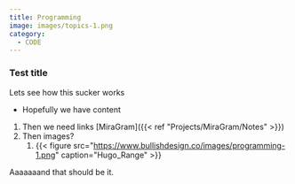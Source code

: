 ```yaml
---
title: Programming
image: images/topics-1.png
category:
  - CODE
---
```

### Test title
Lets see how this sucker works
- Hopefully we have content

1. Then we need links [MiraGram]({{< ref "Projects/MiraGram/Notes" >}})
2. Then images?
	1. {{< figure src="https://www.bullishdesign.co/images/programming-1.png" caption="Hugo_Range" >}}

Aaaaaaand that should be it.
